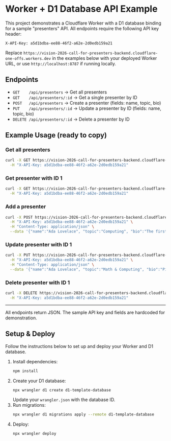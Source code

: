 # Worker + D1 Database API Example

This project demonstrates a Cloudflare Worker with a D1 database binding for a sample "presenters" API. All endpoints require the following API key header:

```
X-API-Key: a5d1bdba-ee88-46f2-a62e-2d0edb159a21
```

Replace `https://vision-2026-call-for-presenters-backend.cloudflare-one-offs.workers.dev` in the examples below with your deployed Worker URL, or use `http://localhost:8787` if running locally.

## Endpoints

- `GET    /api/presenters`           → Get all presenters
- `GET    /api/presenters/:id`       → Get a single presenter by ID
- `POST   /api/presenters`           → Create a presenter (fields: name, topic, bio)
- `PUT    /api/presenters/:id`       → Update a presenter by ID (fields: name, topic, bio)
- `DELETE /api/presenters/:id`       → Delete a presenter by ID

## Example Usage (ready to copy)

### Get all presenters

```sh
curl -X GET https://vision-2026-call-for-presenters-backend.cloudflare-one-offs.workers.dev/api/presenters \
  -H "X-API-Key: a5d1bdba-ee88-46f2-a62e-2d0edb159a21"
```

### Get presenter with ID 1

```sh
curl -X GET https://vision-2026-call-for-presenters-backend.cloudflare-one-offs.workers.dev/api/presenters/1 \
  -H "X-API-Key: a5d1bdba-ee88-46f2-a62e-2d0edb159a21"
```

### Add a presenter

```sh
curl -X POST https://vision-2026-call-for-presenters-backend.cloudflare-one-offs.workers.dev/api/presenters \
  -H "X-API-Key: a5d1bdba-ee88-46f2-a62e-2d0edb159a21" \
  -H "Content-Type: application/json" \
  --data '{"name":"Ada Lovelace", "topic":"Computing", "bio":"The first programmer."}'
```

### Update presenter with ID 1

```sh
curl -X PUT https://vision-2026-call-for-presenters-backend.cloudflare-one-offs.workers.dev/api/presenters/1 \
  -H "X-API-Key: a5d1bdba-ee88-46f2-a62e-2d0edb159a21" \
  -H "Content-Type: application/json" \
  --data '{"name":"Ada Lovelace", "topic":"Math & Computing", "bio":"Pioneer in computer science."}'
```

### Delete presenter with ID 1

```sh
curl -X DELETE https://vision-2026-call-for-presenters-backend.cloudflare-one-offs.workers.dev/api/presenters/1 \
  -H "X-API-Key: a5d1bdba-ee88-46f2-a62e-2d0edb159a21"
```

---

All endpoints return JSON. The sample API key and fields are hardcoded for demonstration.

## Setup & Deploy

Follow the instructions below to set up and deploy your Worker and D1 database.

1. Install dependencies:
   ```bash
   npm install
   ```
2. Create your D1 database:
   ```bash
   npx wrangler d1 create d1-template-database
   ```
   Update your `wrangler.json` with the database ID.
3. Run migrations:
   ```bash
   npx wrangler d1 migrations apply --remote d1-template-database
   ```
4. Deploy:
   ```bash
   npx wrangler deploy
   ```
